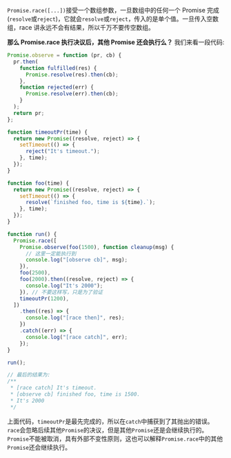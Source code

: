 `Promise.race([...])`接受一个数组参数，一旦数组中的任何一个 Promise 完成(`resolve`或`reject`)，它就会`resolve`或`reject`，传入的是单个值。一旦传入空数组，race 讲永远不会有结果，所以千万不要传空数组。

**那么 Promise.race 执行决议后，其他 Promise 还会执行么？**
我们来看一段代码:

```javascript
Promise.observe = function (pr, cb) {
  pr.then(
    function fulfilled(res) {
      Promise.resolve(res).then(cb);
    },
    function rejected(err) {
      Promise.resolve(err).then(cb);
    }
  );
  return pr;
};

function timeoutPr(time) {
  return new Promise((resolve, reject) => {
    setTimeout(() => {
      reject("It's timeout.");
    }, time);
  });
}

function foo(time) {
  return new Promise((resolve, reject) => {
    setTimeout(() => {
      resolve(`finished foo, time is ${time}.`);
    }, time);
  });
}

function run() {
  Promise.race([
    Promise.observe(foo(1500), function cleanup(msg) {
      // 这里一定能执行到
      console.log("[observe cb]", msg);
    }),
    foo(2500),
    foo(2000).then((resolve, reject) => {
      console.log("It's 2000");
    }), // 不要这样写，只是为了验证
    timeoutPr(1200),
  ])
    .then((res) => {
      console.log("[race then]", res);
    })
    .catch((err) => {
      console.log("[race catch]", err);
    });
}

run();

// 最后的结果为:
/**
 * [race catch] It's timeout.
 * [observe cb] finished foo, time is 1500.
 * It's 2000
 */
```

上面代码，`timeoutPr`是最先完成的，所以在`catch`中捕获到了其抛出的错误。`race`会忽略后续其他`Promise`的决议，但是其他`Promise`还是会继续执行的。
`Promise`不能被取消，具有外部不变性原则，这也可以解释`Promise.race`中的其他`Promise`还会继续执行。
